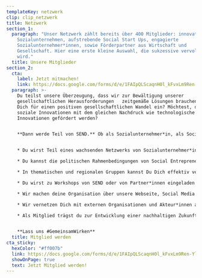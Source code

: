 ```yaml
---
templateKey: netzwerk
clip: clip_netzwerk
title: Netzwerk
section_1:
  paragraph: "Unser Netzwerk zählt bereits über 400 Mitglieder: innovative
    Sozialunternehmen, aufstrebende Social Start Ups, engagierte
    Sozialunternehmer*innen, sowie Förderpartner aus Wirtschaft und
    Gesellschaft. Hier eine erste kleine Auswahl, die sukzessive vervollständigt
    wird."
  title: Unsere Mitglieder
section_2:
  cta:
    label: Jetzt mitmachen!
    link: https://docs.google.com/forms/d/e/1FAIpQLScaqnH0l_kFvxLm9Ren-YlvyocbpNm4w46565noI9xQPkLodQ/viewform
  paragraph: >-
    Du teilst unsere Überzeugung, dass wir zur Bewältigung unserer
    gesellschaftlichen Herausforderungen   zeitgemäße Lösungen brauchen? Setzt
    Dich für einen positiven gesellschaftlichen Wandel ein? Möchtest, dass
    soziale Innovationen mit dem gleichen Nachdruck wie technologische
    Innovationen gefördert werden?


    **Dann werde Teil von SEND.** Ob als Sozialunternehmer*in, als Social Startup oder als Fördermitglied.


    * Du wirst Teil eines wachsenden Netzwerks von Sozialunternehmer*innen in Deutschland

    * Du kannst die politischen Rahmenbedingungen von Social Entrepreneurship in Deutschland aktiv mitgestalten

    * In thematischen und regionalen Gruppen kannst Du Dich effektiv vernetzen

    * Du wirst zu Workshops von SEND oder von Partner*innen eingeladen

    * Wir machen deine Organisation über unsere Webseite, Social Media und Auftritte auf Veranstaltungen sichtbar

    * Wir vernetzen Dich mit externen Organisationen und Akteur*innen aus der Politik und Gesellschaft

    * Als Mitglied trägst du zur Entwicklung einer nachhaltigen Zukunft bei


    **Lass uns #GemeinsamWirken**
  title: Mitglied werden
cta_sticky:
  hexColor: "#ff007b"
  link: https://docs.google.com/forms/d/e/1FAIpQLScaqnH0l_kFvxLm9Ren-YlvyocbpNm4w46565noI9xQPkLodQ/viewform
  showOnPage: true
  text: Jetzt Mitglied werden!
---
```

